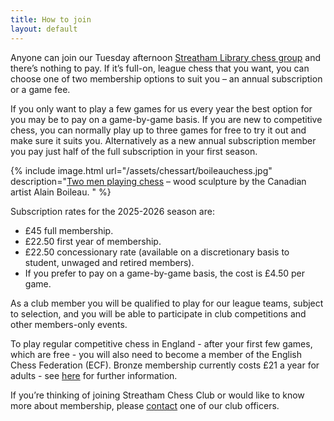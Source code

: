 ```yaml
---
title: How to join
layout: default
---
```


Anyone can join our Tuesday afternoon [Streatham Library chess group](/about/venues.html#whitelion) and there’s nothing
to pay. If it’s full-on, league chess that you want, you can choose one of two membership
options to suit you – an annual subscription or a game fee.


If you only want to play a few games for us every year the best option for you may be to pay on a game-by-game basis. If you are new to competitive chess, you can normally play up to three games for free to try it out and make sure it suits you. Alternatively as a new annual subscription member you pay just half of the full subscription in your first season.

{% include image.html url="/assets/chessart/boileauchess.jpg" description="[Two men playing chess](https://streathambrixtonchess.blogspot.com/2008/08/chess-in-art-xi.html) – wood sculpture by the Canadian artist Alain Boileau. " %}

Subscription rates for the 2025-2026 season are:

* £45 full membership.
* £22.50 first year of membership.
* £22.50 concessionary rate (available on a discretionary basis to student, unwaged and retired members).
* If you prefer to pay on a game-by-game basis, the cost is £4.50 per game.

As a club member you will be qualified to play for our league teams, subject to selection, and you will be able to participate in club competitions and other members-only events.

To play regular competitive chess in England - after your first few  games, which are free - you will also need to become a member of the English Chess Federation (ECF).
Bronze membership currently costs £21 a year for adults - see [here](https://www.englishchess.org.uk/ecf-membership-rates-and-joining-details/) for further information.



If you’re thinking of joining Streatham Chess Club or would like to know more about membership, please [contact](/contact.html) one of our club officers.
